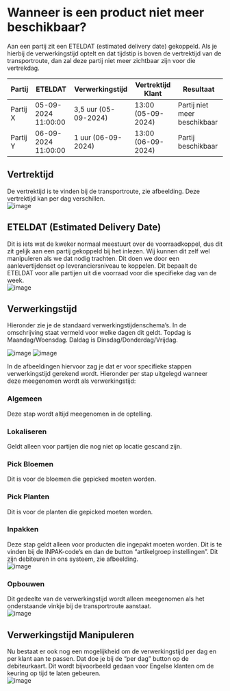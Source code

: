 # Wanneer is een product niet meer beschikbaar?

Aan een partij zit een ETELDAT (estimated delivery date) gekoppeld. Als je hierbij de verwerkingstijd optelt en dat tijdstip is boven de vertrektijd van de transportroute, dan zal deze partij niet meer zichtbaar zijn voor die vertrekdag.

| Partij  | ETELDAT                         | Verwerkingstijd           | Vertrektijd Klant      | Resultaat               |
|---------|----------------------------------|---------------------------|------------------------|-------------------------|
| Partij X| 05-09-2024 11:00:00              | 3,5 uur (05-09-2024)      | 13:00 (05-09-2024)     | Partij niet meer beschikbaar |
| Partij Y| 06-09-2024 11:00:00              | 1 uur (06-09-2024)        | 13:00 (06-09-2024)     | Partij beschikbaar       |

## Vertrektijd

De vertrektijd is te vinden bij de transportroute, zie afbeelding. Deze vertrektijd kan per dag verschillen.  
![image](https://github.com/user-attachments/assets/c865a3b1-23f0-49dd-a8bc-8171638cd5dd)

## ETELDAT (Estimated Delivery Date)

Dit is iets wat de kweker normaal meestuurt over de voorraadkoppel, dus dit zit gelijk aan een partij gekoppeld bij het inlezen. Wij kunnen dit zelf wel manipuleren als we dat nodig trachten. Dit doen we door een aanlevertijdenset op leveranciersniveau te koppelen. Dit bepaalt de ETELDAT voor alle partijen uit die voorraad voor die specifieke dag van de week.  
![image](https://github.com/user-attachments/assets/b33097e9-8d2a-451b-b053-32f178933c1c)

## Verwerkingstijd

Hieronder zie je de standaard verwerkingstijdenschema’s. In de omschrijving staat vermeld voor welke dagen dit geldt. Topdag is Maandag/Woensdag. Daldag is Dinsdag/Donderdag/Vrijdag.

![image](https://github.com/user-attachments/assets/80c23232-8d6d-44e4-819c-e0cf3a7c78ba)  ![image](https://github.com/user-attachments/assets/66adbb53-94d3-46db-b317-9eb5d7921d23)

In de afbeeldingen hiervoor zag je dat er voor specifieke stappen verwerkingstijd gerekend wordt. Hieronder per stap uitgelegd wanneer deze meegenomen wordt als verwerkingstijd:

### Algemeen
Deze stap wordt altijd meegenomen in de optelling.

### Lokaliseren
Geldt alleen voor partijen die nog niet op locatie gescand zijn.

### Pick Bloemen
Dit is voor de bloemen die gepicked moeten worden.

### Pick Planten
Dit is voor de planten die gepicked moeten worden.

### Inpakken
Deze stap geldt alleen voor producten die ingepakt moeten worden. Dit is te vinden bij de INPAK-code’s en dan de button “artikelgroep instellingen”. Dit zijn debiteuren in ons systeem, zie afbeelding.  
![image](https://github.com/user-attachments/assets/5cd429f6-39b3-4252-a716-ea6e05254811)

### Opbouwen
Dit gedeelte van de verwerkingstijd wordt alleen meegenomen als het onderstaande vinkje bij de transportroute aanstaat.  
![image](https://github.com/user-attachments/assets/3ee64b18-079c-4026-b9c8-a0611d7a24c8)

## Verwerkingstijd Manipuleren

Nu bestaat er ook nog een mogelijkheid om de verwerkingstijd per dag en per klant aan te passen. Dat doe je bij de “per dag” button op de debiteurkaart. Dit wordt bijvoorbeeld gedaan voor Engelse klanten om de keuring op tijd te laten gebeuren.  
![image](https://github.com/user-attachments/assets/6501d095-4781-48b7-9ab6-4879978e93d9)
